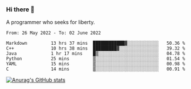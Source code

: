 ### Hi there 👋

<!--
**shejialuo/shejialuo** is a ✨ _special_ ✨ repository because its `README.md` (this file) appears on your GitHub profile.

Here are some ideas to get you started:

- 🔭 I’m currently working on ...
- 🌱 I’m currently learning ...
- 👯 I’m looking to collaborate on ...
- 🤔 I’m looking for help with ...
- 💬 Ask me about ...
- 📫 How to reach me: ...
- 😄 Pronouns: ...
- ⚡ Fun fact: ...
-->

A programmer who seeks for liberty.

<!--START_SECTION:waka-->

```text
From: 26 May 2022 - To: 02 June 2022

Markdown         13 hrs 37 mins  ████████████▓░░░░░░░░░░░░   50.36 %
C++              10 hrs 38 mins  █████████▓░░░░░░░░░░░░░░░   39.32 %
Java             1 hr 17 mins    █▒░░░░░░░░░░░░░░░░░░░░░░░   04.78 %
Python           25 mins         ▒░░░░░░░░░░░░░░░░░░░░░░░░   01.54 %
YAML             15 mins         ▒░░░░░░░░░░░░░░░░░░░░░░░░   00.98 %
C                14 mins         ▒░░░░░░░░░░░░░░░░░░░░░░░░   00.91 %
```

<!--END_SECTION:waka-->

[![Anurag's GitHub stats](https://github-readme-stats.vercel.app/api?username=shejialuo&show_icons=true&theme=dracula)](https://github.com/anuraghazra/github-readme-stats)
